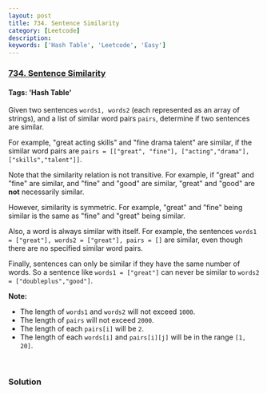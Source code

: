```yaml
---
layout: post
title: 734. Sentence Similarity
category: [Leetcode]
description: 
keywords: ['Hash Table', 'Leetcode', 'Easy']
---
```

### [734. Sentence Similarity](https://leetcode.com/problems/sentence-similarity)

#### Tags: 'Hash Table'

<div class="content__u3I1 question-content__JfgR"><div><p>Given two sentences <code>words1, words2</code> (each represented as an array of strings), and a list of similar word pairs <code>pairs</code>, determine if two sentences are similar.</p>
<p>For example, "great acting skills" and "fine drama talent" are similar, if the similar word pairs are <code>pairs = [["great", "fine"], ["acting","drama"], ["skills","talent"]]</code>.</p>
<p>Note that the similarity relation is not transitive. For example, if "great" and "fine" are similar, and "fine" and "good" are similar, "great" and "good" are <b>not</b> necessarily similar.</p>
<p>However, similarity is symmetric. For example, "great" and "fine" being similar is the same as "fine" and "great" being similar.</p>
<p>Also, a word is always similar with itself. For example, the sentences <code>words1 = ["great"], words2 = ["great"], pairs = []</code> are similar, even though there are no specified similar word pairs.</p>
<p>Finally, sentences can only be similar if they have the same number of words. So a sentence like <code>words1 = ["great"]</code> can never be similar to <code>words2 = ["doubleplus","good"]</code>.</p>
<p><b>Note:</b></p>
<ul>
<li>The length of <code>words1</code> and <code>words2</code> will not exceed <code>1000</code>.</li>
<li>The length of <code>pairs</code> will not exceed <code>2000</code>.</li>
<li>The length of each <code>pairs[i]</code> will be <code>2</code>.</li>
<li>The length of each <code>words[i]</code> and <code>pairs[i][j]</code> will be in the range <code>[1, 20]</code>.</li>
</ul>
<p> </p>
</div></div>

### Solution
